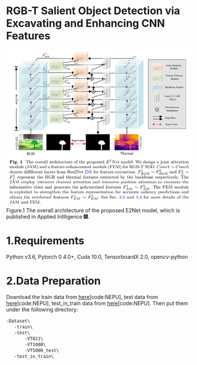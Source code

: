 # RGB-T Salient Object Detection via Excavating and Enhancing CNN Features
![image](figs/overview.png)  
   Figure.1 The overall architecture of the proposed E2Net model, which is published in Applied Intlligence 🎆.  
   
# 1.Requirements
Python v3.6, Pytorch 0.4.0+, Cuda 10.0, TensorboardX 2.0, opencv-python

# 2.Data Preparation
Download the train data from [here](https://pan.baidu.com/s/1HQMjdqY1C6m9_joybUv2Dw)[code:NEPU], test data from [here](https://pan.baidu.com/s/1xIvwBd8LjmJRwkIMQWqaVQ)[code:NEPU], test_in_train data from [here](https://pan.baidu.com/s/1HChMhmnZh3YCLQpxutLvLg)[code:NEPU]. Then put them under the following directory:  

    -Dataset\   
       -train\  
       -test\ 
           -VT821\
           -VT1000\
           -VT5000_test\
       -test_in_train\
